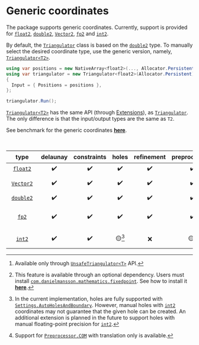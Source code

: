 # Generic coordinates

The package supports generic coordinates.
Currently, support is provided for [`float2`][float2], [`double2`][double2], [`Vector2`][Vector2], [`fp2`][fp2] and [`int2`][int2].

By default, the [`Triangulator`][triangulator] class is based on the [`double2`][double2] type. To manually select the desired coordinate type, use the generic version, namely, [`Triangulator<T2>`][triangulatorT2].

```csharp
using var positions = new NativeArray<float2>(..., Allocator.Persistent);
using var triangulator = new Triangulator<float2>(Allocator.Persistent)
{
  Input = { Positions = positions },
};

triangulator.Run();
```

[`Triangulator<T2>`][triangulatorT2] has the same API (through [Extensions][extensions]), as [`Triangulator`][triangulator].
The only difference is that the input/output types are the same as `T2`.

See benchmark for the generic coordinates [**here**][benchmark].

<br>

| <div style="width:70px">type</div>                 | delaunay | constraints | holes      | refinement | preprocessors     | <div style="width:100px">dynamic[^dynamic]</div> | <div style="width:100px">notes</div>                                    |
| :------------------: | :------: | :---------: | :--------: | :--------: | :---------------: | :-----: | :--------------------------------------: |
| [`float2`][float2]   | ✔️       | ✔️         | ✔️         | ✔️         |✔️                |✔️      |                                          |
| [`Vector2`][Vector2] | ✔️       | ✔️         | ✔️         | ✔️         |✔️                |✔️      | Via [float2] reinterpret                 |
| [`double2`][double2] | ✔️       | ✔️         | ✔️         | ✔️         |✔️                |✔️      |                                          |
| [`fp2`][fp2]         | ✔️       | ✔️         | ✔️         | ✔️         |✔️                |✔️      | Requires additional package[^fixed-math] |
| [`int2`][int2]       | ✔️       | ✔️         | 🟡[^holes] | ❌         |🟡[^preprocessors]|❌      |  Support up to $\sim 2^{20}$             |

[^holes]: In the current implementation, holes are fully supported with [`Settings.AutoHolesAndBoundary`][auto]. However, manual holes with [`int2`][int2] coordinates may not guarantee that the given hole can be created. An additional extension is planned in the future to support holes with manual floating-point precision for [`int2`][int2].
[^preprocessors]: Support for [`Preprocessor.COM`][com] with translation only is available.
[^fixed-math]: This feature is available through an optional dependency. Users must install [`com.danielmansson.mathematics.fixedpoint`][fp2]. See how to install it [**here**](xref:getting-started-md#optional-dependencies).
[^dynamic]: Available only through [`UnsafeTriangulator<T>`][unsafe-triangulator] API.

[auto]: xref:andywiecko.BurstTriangulator.TriangulationSettings.AutoHolesAndBoundary
[com]: xref:andywiecko.BurstTriangulator.Preprocessor.COM
[triangulator]: xref:andywiecko.BurstTriangulator.Triangulator
[triangulatorT2]: xref:andywiecko.BurstTriangulator.Triangulator`1
[unsafe-triangulator]: xref:andywiecko.BurstTriangulator.LowLevel.Unsafe.UnsafeTriangulator`1
[extensions]: xref:andywiecko.BurstTriangulator.Extensions
[float2]: xref:Unity.Mathematics.float2
[Vector2]: xref:UnityEngine.Vector2
[double2]: xref:Unity.Mathematics.double2
[fp2]: https://github.com/danielmansson/Unity.Mathematics.FixedPoint
[int2]: xref:Unity.Mathematics.int2
[benchmark]: xref:benchmark-md#generic-coordinates

